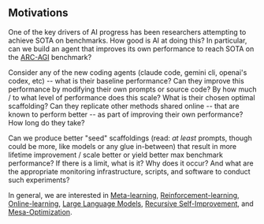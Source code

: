 ## Motivations

One of the key drivers of AI progress has been researchers attempting to achieve SOTA on benchmarks. How good is AI at doing this? In particular, can we build an agent that improves its own performance to reach SOTA on the [ARC-AGI](https://arcprize.org/arc-agi/2/) benchmark?

Consider any of the new coding agents (claude code, gemini cli, openai's codex, etc) -- what is their baseline performance? Can they improve this performance by modifying their own prompts or source code? By how much / to what level of performance does this scale? What is their chosen optimal scaffolding? Can they replicate other methods shared online -- that are known to perform better -- as part of improving their own performance? How long do they take?

Can we produce better "seed" scaffoldings (read: *at least* prompts, though could be more, like models or any glue in-between) that result in more lifetime improvement / scale better or yield better max benchmark performance? If there is a limit, what is it? Why does it occur? And what are the appropriate monitoring infrastructure, scripts, and software to conduct such experiments?

In general, we are interested in [Meta-learning](https://en.wikipedia.org/wiki/Meta-learning_(computer_science)), [Reinforcement-learning](https://en.wikipedia.org/wiki/Reinforcement_learning), [Online-learning](https://en.wikipedia.org/wiki/Online_machine_learning), [Large Language Models](https://en.wikipedia.org/wiki/Large_language_model), [Recursive Self-Improvement](https://en.wikipedia.org/wiki/Recursive_self-improvement), and [Mesa-Optimization](https://www.alignmentforum.org/w/mesa-optimization).
